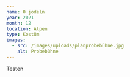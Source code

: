 ```yaml
---
name: 0 jodeln
year: 2021
month: 12
location: Alpen
type: Kostüm
images:
  - src: /images/uploads/planprobebühne.jpg
    alt: Probebühne
---
```

Testen

